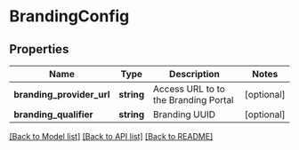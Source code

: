 # BrandingConfig

## Properties
Name | Type | Description | Notes
------------ | ------------- | ------------- | -------------
**branding_provider_url** | **string** | Access URL to to the Branding Portal | [optional] 
**branding_qualifier** | **string** | Branding UUID | [optional] 

[[Back to Model list]](../README.md#documentation-for-models) [[Back to API list]](../README.md#documentation-for-api-endpoints) [[Back to README]](../README.md)


